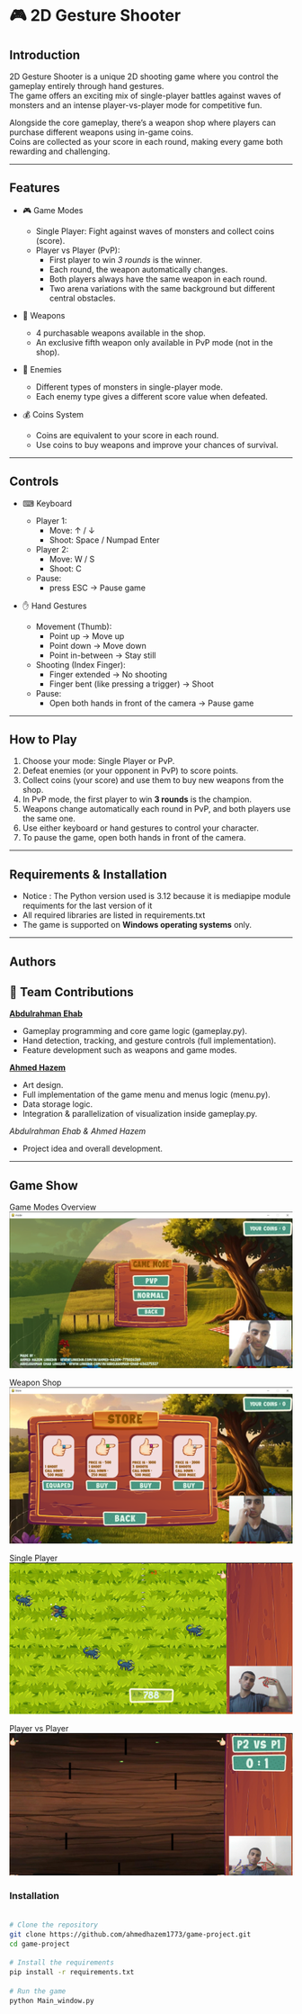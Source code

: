 # 🎮 2D Gesture Shooter  

## Introduction  
2D Gesture Shooter is a unique 2D shooting game where you control the gameplay entirely through hand gestures.  
The game offers an exciting mix of single-player battles against waves of monsters and an intense player-vs-player mode for competitive fun.  

Alongside the core gameplay, there’s a weapon shop where players can purchase different weapons using in-game coins.  
Coins are collected as your score in each round, making every game both rewarding and challenging.  

---

## Features  

- 🎮 Game Modes  
  - Single Player: Fight against waves of monsters and collect coins (score).  
  - Player vs Player (PvP):  
    - First player to win *3 rounds* is the winner.  
    - Each round, the weapon automatically changes.  
    - Both players always have the same weapon in each round.  
    - Two arena variations with the same background but different central obstacles.  

- 🔫 Weapons  
  - 4 purchasable weapons available in the shop.  
  - An exclusive fifth weapon only available in PvP mode (not in the shop).  

- 👾 Enemies  
  - Different types of monsters in single-player mode.  
  - Each enemy type gives a different score value when defeated.  

- 💰 Coins System  
  - Coins are equivalent to your score in each round.  
  - Use coins to buy weapons and improve your chances of survival.  

---

## Controls  

- ⌨ Keyboard  
  - Player 1:  
    - Move: ↑ / ↓  
    - Shoot: Space / Numpad Enter  
  - Player 2:  
    - Move: W / S  
    - Shoot: C  
  - Pause:  
    - press ESC → Pause game  

- ✋ Hand Gestures  
  - Movement (Thumb):  
    - Point up → Move up  
    - Point down → Move down  
    - Point in-between → Stay still  
  - Shooting (Index Finger):  
    - Finger extended → No shooting  
    - Finger bent (like pressing a trigger) → Shoot  
  - Pause:  
    - Open both hands in front of the camera → Pause game  

---

## How to Play  

1. Choose your mode: Single Player or PvP.  
2. Defeat enemies (or your opponent in PvP) to score points.  
3. Collect coins (your score) and use them to buy new weapons from the shop.  
4. In PvP mode, the first player to win **3 rounds** is the champion.  
5. Weapons change automatically each round in PvP, and both players use the same one.  
6. Use either keyboard or hand gestures to control your character.  
7. To pause the game, open both hands in front of the camera.  

---

## Requirements & Installation  
- Notice : The Python version used is 3.12 because it is  mediapipe module requiments for the last version of it 
- All required libraries are listed in requirements.txt 
- The game is supported on **Windows operating systems** only.

---

## Authors

## 👥 Team Contributions  

**[Abdulrahman Ehab](https://github.com/abdo-ehab23)**  
- Gameplay programming and core game logic (gameplay.py).  
- Hand detection, tracking, and gesture controls (full implementation).  
- Feature development such as weapons and game modes.

**[Ahmed Hazem](https://github.com/ahmedhazem1773)**  
- Art design.  
- Full implementation of the game menu and menus logic (menu.py).  
- Data storage logic.  
- Integration & parallelization of visualization inside gameplay.py.  

*Abdulrahman Ehab & Ahmed Hazem*  
- Project idea and overall development.

---

## Game Show

Game Modes Overview
![Game Modes](attachment/game_show/game_modes.png)


Weapon Shop
![Shop](attachment/game_show/game_store.png)


Single Player
![Single Player](attachment/game_show/single_player_mode.png)


Player vs Player
![PVP](attachment/game_show/pvp_mode.png)

### Installation  

```bash

# Clone the repository
git clone https://github.com/ahmedhazem1773/game-project.git
cd game-project

# Install the requirements
pip install -r requirements.txt

# Run the game
python Main_window.py




